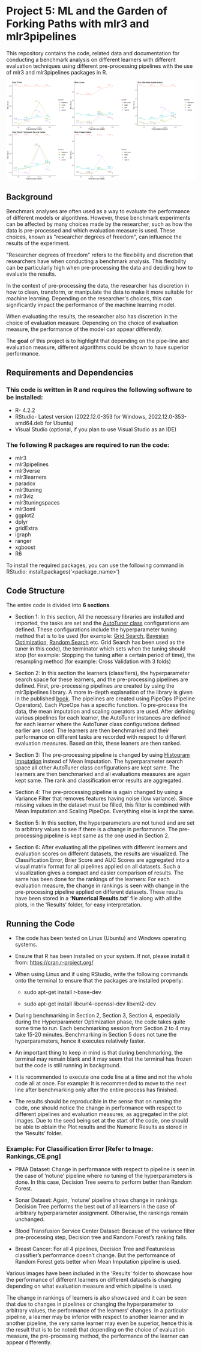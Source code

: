 # Project 5: ML and the Garden of Forking Paths with mlr3 and mlr3pipelines

This repository contains the code, related data and documentation for conducting a benchmark analysis on different learners with different evaluation techniques using different pre-processing pipelines with the use of mlr3 and mlr3pipelines packages in R. 

![Brier Score](Results/Brier%20Score.png)

## Background

Benchmark analyses are often used as a way to evaluate the performance of different models or algorithms. However, these benchmark experiments can be affected by many choices made by the researcher, such as how the data is pre-processed and which evaluation measure is used. These choices, known as "researcher degrees of freedom", can influence the results of the experiment. 

"Researcher degrees of freedom" refers to the flexibility and discretion that researchers have when conducting a benchmark analysis. This flexibility can be particularly high when pre-processing the data and deciding how to evaluate the results.

In the context of pre-processing the data, the researcher has discretion in how to clean, transform, or manipulate the data to make it more suitable for machine learning. Depending on the researcher's choices, this can significantly impact the performance of the machine learning model. 

When evaluating the results, the researcher also has discretion in the choice of evaluation measure. Depending on the choice of evaluation measure, the performance of the model can appear differently.

The **goal** of this project is to highlight that depending on the pipe-line and evaluation measure, different algorithms could be shown to have superior performance.

## Requirements and Dependencies

### This code is written in R and requires the following software to be installed:
- R- 4.2.2
- RStudio- Latest version (2022.12.0-353 for Windows, 2022.12.0-353-amd64.deb for Ubuntu)
- Visual Studio (optional, if you plan to use Visual Studio as an IDE) 
### The following R packages are required to run the code:
- mlr3
- mlr3pipelines
- mlr3verse
- mlr3learners
- paradox
- mlr3tuning
- mlr3viz
- mlr3tuningspaces
- mlr3oml
- ggplot2
- dplyr
- gridExtra
- igraph
- ranger
- xgboost
- R6

To install the required packages, you can use the following command in RStudio:
install.packages(‘<package_name>’)

## Code Structure

The entire code is divided into **6 sections**.

- Section 1: In this section, All the necessary libraries are installed and imported, the tasks are set and the [AutoTuner class](https://mlr3tuning.mlr-org.com/reference/AutoTuner.html) configurations are defined. These configurations include the hyperparameter tuning method that is to be used (for example: [Grid Search](https://mlr3tuning.mlr-org.com/reference/mlr_tuners_grid_search.html), [Bayesian Optimization](https://mlr3mbo.mlr-org.com/), [Random Search](https://mlr3tuning.mlr-org.com/reference/mlr_tuners_random_search.html) etc. Grid Search has been used as the tuner in this code), the terminator which sets when the tuning should stop (for example: Stopping the tuning after a certain period of time), the resampling method (for example: Cross Validation with 3 folds) 


- Section 2: In this section the learners (classifiers), the hyperparameter search space for these learners, and the pre-processing pipelines are defined. First, pre-processing pipelines are created by using the mlr3pipelines library. A more in-depth explanation of the library is given in the published [book](https://mlr3book.mlr-org.com/pipelines.html). The pipelines are created using PipeOps (Pipeline Operators). Each PipeOps has a specific function. To pre-process the data, the mean imputation and scaling operators are used. After defining various pipelines for each learner, the AutoTuner instances are defined for each learner where the AutoTuner class configurations defined earlier are used. The learners are then benchmarked and their performance on different tasks are recorded with respect to different evaluation measures. Based on this, these leaners are then ranked. 


- Section 3: The pre-processing pipeline is changed by using [Histogram Imputation](https://mlr3pipelines.mlr-org.com/reference/mlr_pipeops_imputehist.html) instead of Mean Imputation. The hyperparameter search space all other AutoTuner class configurations are kept same. The learners are then benchmarked and all evaluations measures are again kept same. The rank and classification error results are aggregated.


- Section 4: The pre-processing pipeline is again changed by using a Variance Filter that removes features having noise (low variance). Since missing values in the dataset must be filled, this filter is combined with Mean Imputation and Scaling PipeOps. Everything else is kept the same. 


- Section 5: In this section, the hyperparameters are not tuned and are set to arbitrary values to see if there is a change in performance. The pre-processing pipeline is kept same as the one used in Section 2.


- Section 6: After evaluating all the pipelines with different learners and evaluation scores on different datasets, the results are visualized. The Classification Error, Brier Score and AUC Scores are aggregated into a visual matrix format for all pipelines applied on all datasets. Such a visualization gives a compact and easier comparison of results. The same has been done for the rankings of the learners: For each evaluation measure, the change in rankings is seen with change in the pre-processing pipeline applied on different datasets. These results have been stored in a **‘Numerical Results.txt’** file along with all the plots, in the 'Results' folder, for easy interpretation.  

	
## Running the Code

- The code has been tested on Linux (Ubuntu) and Windows operating systems.


- Ensure that R has been installed on your system. If not, please install it from: https://cran.r-project.org/


- When using Linux and if using RStudio, write the following commands onto the terminal to ensure that the packages are installed properly: 

  - sudo apt-get install r-base-dev

  - sudo apt-get install libcurl4-openssl-dev libxml2-dev


- During benchmarking in Section 2, Section 3, Section 4, especially during the Hyperparameter Optimization phase, the code takes quite some time to run. Each benchmarking session from Section 2 to 4 may take 15-20 minutes. Benchmarking in Section 5 does not tune the hyperparameters, hence it executes relatively faster. 


- An important thing to keep in mind is that during benchmarking, the terminal may remain blank and it may seem that the terminal has frozen but the code is still running in background. 


- It is recommended to execute one code line at a time and not the whole code all at once. For example: It is recommended to move to the next line after benchmarking only after the entire process has finished.


- The results should be reproducible in the sense that on running the code, one should notice the change in performance with respect to different pipelines and evaluation measures, as aggregated in the plot images. Due to the seed being set at the start of the code, one should be able to obtain the Plot results and the Numeric Results as stored in the ‘Results’ folder. 

### Example: For Classification Error [Refer to Image: Rankings_CE.png] 
- PIMA Dataset: Change in performance with respect to pipeline is seen in the case of ‘notune’ pipeline where no tuning of the hyperparameters is done.  In this case, Decision Tree seems to perform better than Random Forest. 

- Sonar Dataset: Again, ‘notune’ pipeline shows change in rankings. Decision Tree performs the best out of all learners in the case of arbitrary hyperparameter assignment. Otherwise, the rankings remain unchanged. 

- Blood Transfusion Service Center Dataset: Because of the variance filter pre-processing step, Decision tree and Random Forest’s ranking falls. 

- Breast Cancer: For all 4 pipelines, Decision Tree and Featureless classifier’s performance doesn’t change. But the performance of Random Forest gets better when Mean Imputation pipeline is used. 

Various images have been included in the ‘Results’ folder to showcase how the performance of different learners on different datasets is changing depending on what evaluation measure and which pipeline is used.

The change in rankings of learners is also showcased and it can be seen that due to changes in pipelines or changing the hyperparameter to arbitrary values, the performance of the learners’ changes. In a particular pipeline, a learner may be inferior with respect to another learner and in another pipeline, the very same learner may even be superior, hence this is the result that is to be noted: that depending on the choice of evaluation measure, the pre-processing method, the performance of the learner can appear differently. 